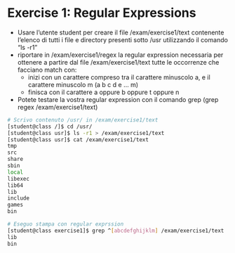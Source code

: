 # Exercise 1: Regular Expressions
- Usare l’utente student per creare il file /exam/exercise1/text contenente l’elenco di tutti i file e directory presenti sotto /usr utilizzando il comando “ls -r1”
- riportare in /exam/exercise1/regex la regular expression necessaria per ottenere a partire dal file /exam/exercise1/text tutte le occorrenze che facciano match con:
  - inizi con un carattere compreso tra il carattere minuscolo a, e il carattere minuscolo m (a b c d e … m)
  - finisca con il carattere a oppure b oppure t oppure n
- Potete testare la vostra regular expression con il comando grep (grep regex /exam/exercise1/text)
```bash
# Scrivo contenuto /usr/ in /exam/exercise1/text
[student@class /]$ cd /usr/
[student@class usr]$ ls -r1 > /exam/exercise1/text
[student@class usr]$ cat /exam/exercise1/text
tmp
src
share
sbin
local
libexec
lib64
lib
include
games
bin

# Eseguo stampa con regular exprssion
[student@class exercise1]$ grep ^[abcdefghijklm] /exam/exercise1/text | grep [abtn]$
lib
bin
```
